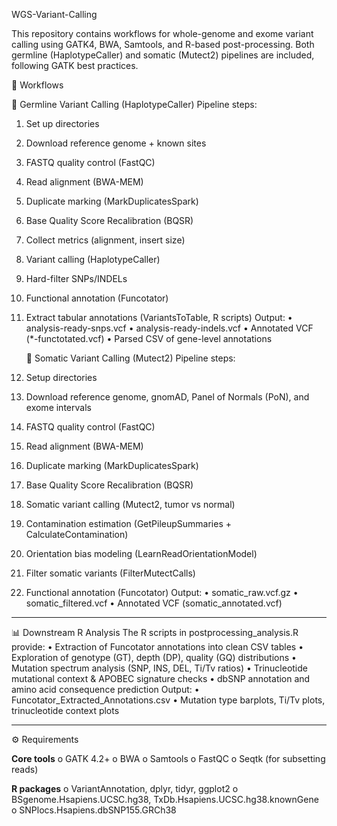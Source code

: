 WGS-Variant-Calling

This repository contains workflows for whole-genome and exome variant calling using GATK4, BWA, Samtools, and R-based post-processing.
Both germline (HaplotypeCaller) and somatic (Mutect2) pipelines are included, following GATK best practices.


🚀 Workflows
   
   🧬 Germline Variant Calling (HaplotypeCaller)
Pipeline steps:
1.	Set up directories
2.	Download reference genome + known sites
3.	FASTQ quality control (FastQC)
4.	Read alignment (BWA-MEM)
5.	Duplicate marking (MarkDuplicatesSpark)
6.	Base Quality Score Recalibration (BQSR)
7.	Collect metrics (alignment, insert size)
8.	Variant calling (HaplotypeCaller)
9.	Hard-filter SNPs/INDELs
10.	Functional annotation (Funcotator)
11.	Extract tabular annotations (VariantsToTable, R scripts)
Output:
•	analysis-ready-snps.vcf
•	analysis-ready-indels.vcf
•	Annotated VCF (*-functotated.vcf)
•	Parsed CSV of gene-level annotations


      🧬 Somatic Variant Calling (Mutect2)
Pipeline steps:
1.	Setup directories
2.	Download reference genome, gnomAD, Panel of Normals (PoN), and exome intervals
3.	FASTQ quality control (FastQC)
4.	Read alignment (BWA-MEM)
5.	Duplicate marking (MarkDuplicatesSpark)
6.	Base Quality Score Recalibration (BQSR)
7.	Somatic variant calling (Mutect2, tumor vs normal)
8.	Contamination estimation (GetPileupSummaries + CalculateContamination)
9.	Orientation bias modeling (LearnReadOrientationModel)
10.	Filter somatic variants (FilterMutectCalls)
11.	Functional annotation (Funcotator)
Output:
•	somatic_raw.vcf.gz
•	somatic_filtered.vcf
•	Annotated VCF (somatic_annotated.vcf)

________________________________________

📊 Downstream R Analysis
The R scripts in postprocessing_analysis.R provide:
•  Extraction of Funcotator annotations into clean CSV tables
•	Exploration of genotype (GT), depth (DP), quality (GQ) distributions
•	Mutation spectrum analysis (SNP, INS, DEL, Ti/Tv ratios)
•	Trinucleotide mutational context & APOBEC signature checks
•	dbSNP annotation and amino acid consequence prediction
Output:
•	Funcotator_Extracted_Annotations.csv
•	Mutation type barplots, Ti/Tv plots, trinucleotide context plots

________________________________________

⚙️ Requirements

**Core tools**
o	GATK 4.2+
o	BWA
o	Samtools
o	FastQC
o	Seqtk (for subsetting reads)

**R packages**
o	VariantAnnotation, dplyr, tidyr, ggplot2
o	BSgenome.Hsapiens.UCSC.hg38, TxDb.Hsapiens.UCSC.hg38.knownGene
o	SNPlocs.Hsapiens.dbSNP155.GRCh38



